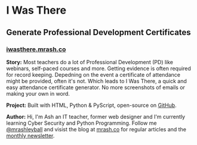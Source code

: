# I Was There
## Generate Professional Development Certificates
### [iwasthere.mrash.co](https://iwasthere.mrash.co/)

**Story:** Most teachers do a lot of Professional Development (PD) like webinars, self-paced courses and more. Getting evidence is often required for record keeping. Depedning on the event a certificate of attendance might be provided, often it's not. Which leads to I Was There, a quick and easy attendance certificate generator. No more screenshots of emails or making your own in word.

**Project:** Built with HTML, Python & PyScript, open-source on [GitHub](https://github.com/mrashleyball/iwasthere).

**Author:** Hi, I'm Ash an IT teacher, former web designer and I'm currently learning Cyber Security and Python Programming. Follow me [@mrashleyball](https://twitter.com/mrashleyball) and visist the blog at [mrash.co](https://mrash.co/) for regular articles and the [monthly newsletter](https://mrash.co/newsletters).